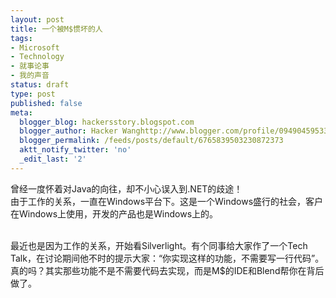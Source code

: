```yaml
---
layout: post
title: 一个被M$惯坏的人
tags:
- Microsoft
- Technology
- 就事论事
- 我的声音
status: draft
type: post
published: false
meta:
  blogger_blog: hackersstory.blogspot.com
  blogger_author: Hacker Wanghttp://www.blogger.com/profile/09490459533264275905noreply@blogger.com
  blogger_permalink: /feeds/posts/default/6765839503230872373
  aktt_notify_twitter: 'no'
  _edit_last: '2'
---
```

曾经一度怀着对Java的向往，却不小心误入到.NET的歧途！<br />由于工作的关系，一直在Windows平台下。这是一个Windows盛行的社会，客户在Windows上使用，开发的产品也是Windows上的。<br /><br />

最近也是因为工作的关系，开始看Silverlight。有个同事给大家作了一个Tech Talk，在讨论期间他不时的提示大家：“你实现这样的功能，不需要写一行代码”。 真的吗？其实那些功能不是不需要代码去实现，而是M$的IDE和Blend帮你在背后做了。
